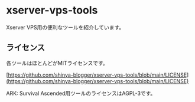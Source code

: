 # xserver-vps-tools

Xserver VPS用の便利なツールを紹介しています。


## ライセンス

各ツールはほとんどがMITライセンスです。

[https://github.com/shinya-blogger/xserver-vps-tools/blob/main/LICENSE](https://github.com/shinya-blogger/xserver-vps-tools/blob/main/LICENSE)

ARK: Survival Ascended用ツールのライセンスはAGPL-3です。
